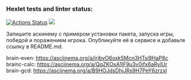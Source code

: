### Hexlet tests and linter status:
[![Actions Status](https://github.com/desumeow/frontend-project-44/workflows/hexlet-check/badge.svg)](https://github.com/desumeow/frontend-project-44/actions)
<a href="https://codeclimate.com/github/desumeow/frontend-project-44/maintainability"><img src="https://api.codeclimate.com/v1/badges/ec7f1594a6425b14c7e7/maintainability" /></a>

Запишите аскинему с примером установки пакета, запуска игры, победой и поражением игрока. Опубликуйте её в сервисе и добавьте ссылку в README.md.

brain-even: https://asciinema.org/a/irjbvO6oxk5Mcn3HTsi9HaP8c <br>
brainc-calc: https://asciinema.org/a/QqZKOxA1lF9u3v0ifx6aRylUr <br>
brain-gcd: https://asciinema.org/a/B9HOJdsDhjJRs9H7PeY6zrzxI <br>